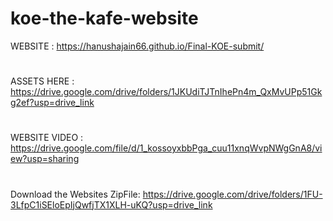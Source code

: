 
# koe-the-kafe-website
WEBSITE :
https://hanushajain66.github.io/Final-KOE-submit/
#
ASSETS HERE : 
https://drive.google.com/drive/folders/1JKUdiTJTnIhePn4m_QxMvUPp51Gkg2ef?usp=drive_link
#
WEBSITE VIDEO :
https://drive.google.com/file/d/1_kossoyxbbPga_cuu11xnqWvpNWgGnA8/view?usp=sharing
#
Download the Websites ZipFile:
https://drive.google.com/drive/folders/1FU-3LfpC1iSEloEpIjQwfjTX1XLH-uKQ?usp=drive_link
